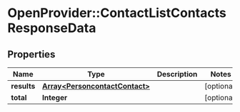 # OpenProvider::ContactListContactsResponseData

## Properties
Name | Type | Description | Notes
------------ | ------------- | ------------- | -------------
**results** | [**Array&lt;PersoncontactContact&gt;**](PersoncontactContact.md) |  | [optional] 
**total** | **Integer** |  | [optional] 

